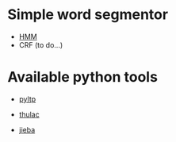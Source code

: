 # Simple word segmentor
* [HMM](https://github.com/gaoisbest/NLP-Projects/blob/master/Chinese%20word%20segmentation/HMM_viterbi_word_segmentor.py)
* CRF (to do...)
# Available python tools

* [pyltp](https://github.com/HIT-SCIR/pyltp)

* [thulac](https://github.com/thunlp/THULAC-Python)

* [jieba](https://github.com/fxsjy/jieba)
